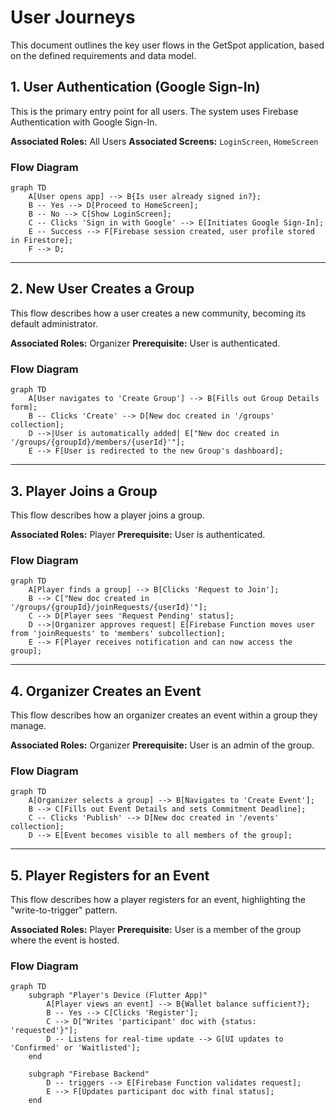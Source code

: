 # User Journeys

This document outlines the key user flows in the GetSpot application, based on the defined requirements and data model.

## 1. User Authentication (Google Sign-In)

This is the primary entry point for all users. The system uses Firebase Authentication with Google Sign-In.

**Associated Roles:** All Users
**Associated Screens:** `LoginScreen`, `HomeScreen`

### Flow Diagram

```mermaid
graph TD
    A[User opens app] --> B{Is user already signed in?};
    B -- Yes --> D[Proceed to HomeScreen];
    B -- No --> C[Show LoginScreen];
    C -- Clicks 'Sign in with Google' --> E[Initiates Google Sign-In];
    E -- Success --> F[Firebase session created, user profile stored in Firestore];
    F --> D;
```

---

## 2. New User Creates a Group

This flow describes how a user creates a new community, becoming its default administrator.

**Associated Roles:** Organizer
**Prerequisite:** User is authenticated.

### Flow Diagram

```mermaid
graph TD
    A[User navigates to 'Create Group'] --> B[Fills out Group Details form];
    B -- Clicks 'Create' --> D[New doc created in '/groups' collection];
    D -->|User is automatically added| E["New doc created in '/groups/{groupId}/members/{userId}'"];
    E --> F[User is redirected to the new Group's dashboard];
```

---

## 3. Player Joins a Group

This flow describes how a player joins a group.

**Associated Roles:** Player
**Prerequisite:** User is authenticated.

### Flow Diagram

```mermaid
graph TD
    A[Player finds a group] --> B[Clicks 'Request to Join'];
    B --> C["New doc created in '/groups/{groupId}/joinRequests/{userId}'"];
    C --> D[Player sees 'Request Pending' status];
    D -->|Organizer approves request| E[Firebase Function moves user from 'joinRequests' to 'members' subcollection];
    E --> F[Player receives notification and can now access the group];
```

---

## 4. Organizer Creates an Event

This flow describes how an organizer creates an event within a group they manage.

**Associated Roles:** Organizer
**Prerequisite:** User is an admin of the group.

### Flow Diagram

```mermaid
graph TD
    A[Organizer selects a group] --> B[Navigates to 'Create Event'];
    B --> C[Fills out Event Details and sets Commitment Deadline];
    C -- Clicks 'Publish' --> D[New doc created in '/events' collection];
    D --> E[Event becomes visible to all members of the group];
```

---

## 5. Player Registers for an Event

This flow describes how a player registers for an event, highlighting the "write-to-trigger" pattern.

**Associated Roles:** Player
**Prerequisite:** User is a member of the group where the event is hosted.

### Flow Diagram

```mermaid
graph TD
    subgraph "Player's Device (Flutter App)"
        A[Player views an event] --> B{Wallet balance sufficient?};
        B -- Yes --> C[Clicks 'Register'];
        C --> D["Writes 'participant' doc with {status: 'requested'}"];
        D -- Listens for real-time update --> G[UI updates to 'Confirmed' or 'Waitlisted'];
    end

    subgraph "Firebase Backend"
        D -- triggers --> E[Firebase Function validates request];
        E --> F[Updates participant doc with final status];
    end
```
